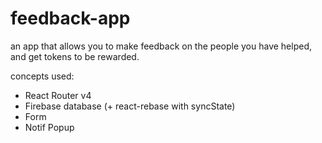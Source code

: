 # feedback-app
 an app that allows you to make feedback on the people you have helped, and get tokens to be rewarded.


concepts used:
- React Router v4
- Firebase database (+ react-rebase with syncState)
- Form
- Notif Popup
